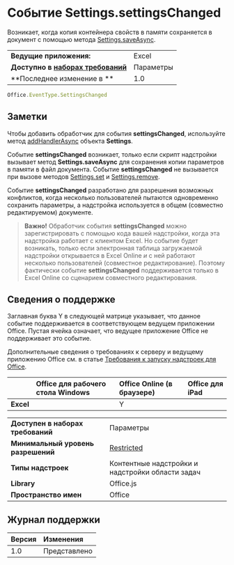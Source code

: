 

# Событие Settings.settingsChanged
Возникает, когда копия контейнера свойств в памяти сохраняется в документ с помощью метода [Settings.saveAsync](../../reference/shared/settings.saveasync.md).

|||
|:-----|:-----|
|**Ведущие приложения:**|Excel |
|**Доступно в [наборах требований](../../docs/overview/specify-office-hosts-and-api-requirements.md)**|Параметры|
|**Последнее изменение в **|1.0|

```js
Office.EventType.SettingsChanged
```


## Заметки

Чтобы добавить обработчик для события **settingsChanged**, используйте метод [addHandlerAsync](../../reference/shared/settings.addhandlerasync.md) объекта **Settings**.

Событие **settingsChanged** возникает, только если скрипт надстройки вызывает метод **Settings.saveAsync** для сохранения копии параметров в памяти в файл документа. Событие **settingsChanged** не вызывается при вызове методов [Settings.set](../../reference/shared/settings.set.md) и [Settings.remove](../../reference/shared/settings.remove.md).

Событие **settingsChanged** разработано для разрешения возможных конфликтов, когда несколько пользователей пытаются одновременно сохранить параметры, а надстройка используется в общем (совместно редактируемом) документе.


 >**Важно!** Обработчик события **settingsChanged** можно зарегистрировать с помощью кода вашей надстройки, когда эта надстройка работает с клиентом Excel. Но событие будет возникать, только если электронная таблица загружаемой надстройки открывается в Excel Online _и_ с ней работают несколько пользователей (совместное редактирование). Поэтому фактически событие **settingsChanged** поддерживается только в Excel Online со сценарием совместного редактирования.


## Сведения о поддержке


Заглавная буква Y в следующей матрице указывает, что данное событие поддерживается в соответствующем ведущем приложении Office. Пустая ячейка означает, что ведущее приложение Office не поддерживает это событие.

Дополнительные сведения о требованиях к серверу и ведущему приложению Office см. в статье [Требования к запуску надстроек для Office](../../docs/overview/requirements-for-running-office-add-ins.md).



||**Office для рабочего стола Windows**|**Office Online (в браузере)**|**Office для iPad**|
|:-----|:-----|:-----|:-----|
|**Excel**||Y||

|||
|:-----|:-----|
|**Доступен в наборах требований**|Параметры|
|**Минимальный уровень разрешений**|[Restricted](../../docs/develop/requesting-permissions-for-api-use-in-content-and-task-pane-add-ins.md)|
|**Типы надстроек**|Контентные надстройки и надстройки области задач|
|**Library**|Office.js|
|**Пространство имен**|Office|

## Журнал поддержки




|**Версия**|**Изменения**|
|:-----|:-----|
|1.0|Представлено|
